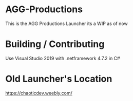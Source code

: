 # AGG-Productions

This is the AGG Productions Launcher its a WIP as of now

# Building / Contributing

Use Visual Studio 2019 with .netframework 4.7.2 in C#

# Old Launcher's Location

https://chaoticdev.weebly.com/
